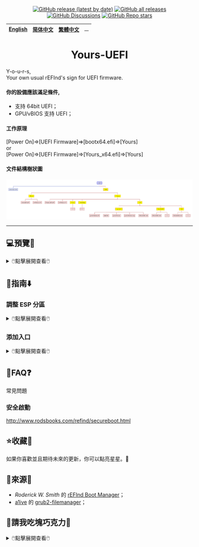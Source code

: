 <div align="center">

[![GitHub release (latest by date)](https://img.shields.io/github/v/release/M-L-P/Yours-UEFI)](https://github.com/M-L-P/Yours-UEFI/releases/latest)
[![GitHub all releases](https://img.shields.io/github/downloads/M-L-P/Yours-UEFI/total)](https://github.com/M-L-P/Yours-UEFI/releases)
[![GitHub Discussions](https://img.shields.io/github/discussions/M-L-P/Yours-UEFI)](https://github.com/M-L-P/Yours-UEFI/discussions)
[![GitHub Repo stars](https://img.shields.io/github/stars/M-L-P/Yours-UEFI?style=social)](https://github.com/M-L-P/Yours-UEFI/stargazers)

</div>

[English](README.md)|[简体中文](README-自述文件.md)|[繁體中文](README-繁體中文.md)|...
--|--|--|--

<h1 align="center">Yours-UEFI</h1>

Y-o-u-r-s,<br/>
Your own usual rEFInd's sign for UEFI firmware.
#### 你的設備應該滿足條件,
- 支持 64bit UEFI；
- GPU/vBIOS 支持 UEFI；
#### 工作原理
[Power On]=>[UEFI Firmware]=>[bootx64.efi]=>[Yours]<br/>
or<br/>
[Power On]=>[UEFI Firmware]=>[Yours_x64.efi]=>[Yours]<br/>
#### 文件結構樹狀圖
<img src="https://raw.githubusercontent.com/M-L-P/.github/main/screenshots/Yours-UEFI/Yours-UEFI.png">

-----------------------------------------------------------------------------------------------------------------------------------
## 💻️預覽👀

<details>
<summary>🖱️點擊展開查看🖱️</summary>

<img src="https://raw.githubusercontent.com/M-L-P/.github/main/screenshots/Yours-UEFI/about.real.png">
</details>

## 🧭指南⬇️

### 調整 ESP 分區
<details>
<summary>🖱️點擊展開查看🖱️</summary>

#### 復製到 ESP 分區
- 復製文件夾 `zip: EFI\Yours` 到 `ESP: \EFI`；
- 刪除文件夾 `ESP: EFI\Boot`；
- 復製文件夾 `zip: EFI\Boot` 到 `ESP: \EFI`；
- 復製文件 `zip: startup.nsh` 到 `ESP: \`；

#### 若有 Hackintosh
如果你想要，
- 讓圖形界面銜接得更加緊密，中途沒有代碼界面；
- CloverBootloader 不與 Yours 發生沖突；

你需要執行以下步驟。
<details>
<summary>🖱️點擊展開查看🖱️</summary>

##### 若是 OpenCore
- 編輯 `config.plist` 設置 `LauncherOption=System` ；
- 剪切 EFI 相關文件，粘貼到 `EFI\Yours\efi\OC` ；
- 編輯 `refind.conf` ，刪除 位於`include /EFI/Yours/Settings/menuentry/examples/OpenCore.conf` 前面的 `#`；

##### 若是 CloverBootloader
- 剪切 EFI 相關文件，粘貼到 `EFI\Yours\efi\CLOVER` ；
- 編輯 `refind.conf` ，刪除 位於 `include /EFI/Yours/Settings/menuentry/examples/CLOVER.conf` 前面的 `#`；
</details>

</details>

### 添加入口
<details>
<summary>🖱️點擊展開查看🖱️</summary>
https://www.diskgenius.com/manual/set-uefi-bios-boot-entries.php

[<img src="https://github.com/M-L-P/Yours-UEFI/assets/69227436/2f7cc14d-e8c0-434e-bd8b-1a6d51f4ac57">](https://www.diskgenius.com/manual/set-uefi-bios-boot-entries.php)

</details>

## 📝FAQ❓️
常見問題
### 安全啟動
http://www.rodsbooks.com/refind/secureboot.html

## ⭐收藏🌟
如果你喜歡並且期待未來的更新，你可以點亮星星。💫

## 🎉來源🎊
- *Roderick W. Smith* 的 [rEFInd Boot Manager](http://www.rodsbooks.com/refind/)；
- [a1ive](https://github.com/a1ive) 的 [grub2-filemanager](https://github.com/a1ive/grub2-filemanager)；

## 🧁請我吃塊巧克力🍫
<details>
<summary>🖱️點擊展開查看🖱️</summary>
我沒有父親；沒人給我過生日；沒人為我買蛋糕🎂。<br/>
如果你願意，請我吃塊巧克力🍫。<br/>
我需要巧克力🍫幫助我釋放內啡肽與多巴胺來緩解痛苦。<br/>
我將會非常感謝您，仙女姐姐🧚‍ 或 玉樹豪俠🦸‍♂️。<br/>
<img src="https://github.com/M-L-P/Yours/assets/69227436/f094f056-9420-4dd5-beec-4ccecff20a1e" width="300px"><br/>
<img src="https://github.com/M-L-P/Yours/assets/69227436/8608e193-3c4d-4926-8171-7944e881d95f" width="300px">

[🧚仙女豪俠🦸‍♂️ 名单](https://github.com/M-L-P/.github/blob/main/list/README.md)
</details>